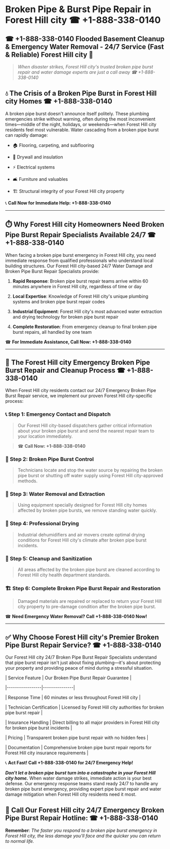 # Broken Pipe & Burst Pipe Repair in Forest Hill city ☎ +1-888-338-0140  
## ☎ +1-888-338-0140 Flooded Basement Cleanup & Emergency Water Removal - 24/7 Service (Fast & Reliable) Forest Hill city 🚨  

> *When disaster strikes, Forest Hill city's trusted broken pipe burst repair and water damage experts are just a call away ☎ +1-888-338-0140*  

## 💧 The Crisis of a Broken Pipe Burst in Forest Hill city Homes ☎ +1-888-338-0140  

A broken pipe burst doesn't announce itself politely. These plumbing emergencies strike without warning, often during the most inconvenient times—middle of the night, holidays, or weekends—when Forest Hill city residents feel most vulnerable. Water cascading from a broken pipe burst can rapidly damage:  

* 🏠 Flooring, carpeting, and subflooring  
* 🧱 Drywall and insulation  
* ⚡ Electrical systems  
* 🛋️ Furniture and valuables  
* 🏗️ Structural integrity of your Forest Hill city property  

📞 **Call Now for Immediate Help: +1-888-338-0140**  

---  

## ⏱️ Why Forest Hill city Homeowners Need Broken Pipe Burst Repair Specialists Available 24/7 ☎ +1-888-338-0140  

When facing a broken pipe burst emergency in Forest Hill city, you need immediate response from qualified professionals who understand local building structures. Our Forest Hill city-based 24/7 Water Damage and Broken Pipe Burst Repair Specialists provide:  

1. **Rapid Response**: Broken pipe burst repair teams arrive within 60 minutes anywhere in Forest Hill city, regardless of time or day  
2. **Local Expertise**: Knowledge of Forest Hill city's unique plumbing systems and broken pipe burst repair codes  
3. **Industrial Equipment**: Forest Hill city's most advanced water extraction and drying technology for broken pipe burst repair  
4. **Complete Restoration**: From emergency cleanup to final broken pipe burst repairs, all handled by one team  

☎ **For Immediate Assistance, Call Now: +1-888-338-0140**  

---  

## 🔧 The Forest Hill city Emergency Broken Pipe Burst Repair and Cleanup Process ☎ +1-888-338-0140  

When Forest Hill city residents contact our 24/7 Emergency Broken Pipe Burst Repair service, we implement our proven Forest Hill city-specific process:  

### 📞 Step 1: Emergency Contact and Dispatch  
> Our Forest Hill city-based dispatchers gather critical information about your broken pipe burst and send the nearest repair team to your location immediately.  
> ☎ **Call Now: +1-888-338-0140**  

### 🚿 Step 2: Broken Pipe Burst Control  
> Technicians locate and stop the water source by repairing the broken pipe burst or shutting off water supply using Forest Hill city-approved methods.  

### 🌊 Step 3: Water Removal and Extraction  
> Using equipment specially designed for Forest Hill city homes affected by broken pipe bursts, we remove standing water quickly.  

### 💨 Step 4: Professional Drying  
> Industrial dehumidifiers and air movers create optimal drying conditions for Forest Hill city's climate after broken pipe burst incidents.  

### 🧼 Step 5: Cleanup and Sanitization  
> All areas affected by the broken pipe burst are cleaned according to Forest Hill city health department standards.  

### 🏗️ Step 6: Complete Broken Pipe Burst Repair and Restoration  
> Damaged materials are repaired or replaced to return your Forest Hill city property to pre-damage condition after the broken pipe burst.  

☎ **Need Emergency Water Removal? Call +1-888-338-0140 Now!**  

---  

## ✅ Why Choose Forest Hill city's Premier Broken Pipe Burst Repair Service? ☎ +1-888-338-0140  

Our Forest Hill city 24/7 Broken Pipe Burst Repair Specialists understand that pipe burst repair isn't just about fixing plumbing—it's about protecting your property and providing peace of mind during a stressful situation.  

| Service Feature | Our Broken Pipe Burst Repair Guarantee |  
|-----------------|---------------|  
| Response Time | 60 minutes or less throughout Forest Hill city |  
| Technician Certification | Licensed by Forest Hill city authorities for broken pipe burst repair |  
| Insurance Handling | Direct billing to all major providers in Forest Hill city for broken pipe burst incidents |  
| Pricing | Transparent broken pipe burst repair with no hidden fees |  
| Documentation | Comprehensive broken pipe burst repair reports for Forest Hill city insurance requirements |  

📞 **Act Fast! Call +1-888-338-0140 for 24/7 Emergency Help!**  

***Don't let a broken pipe burst turn into a catastrophe in your Forest Hill city home.*** When water damage strikes, immediate action is your best defense. Our emergency response teams stand ready 24/7 to handle any broken pipe burst emergency, providing expert pipe burst repair and water damage mitigation when Forest Hill city residents need it most.  

## 📱 Call Our Forest Hill city 24/7 Emergency Broken Pipe Burst Repair Hotline: ☎ +1-888-338-0140  

**Remember**: *The faster you respond to a broken pipe burst emergency in Forest Hill city, the less damage you'll face and the quicker you can return to normal life.*